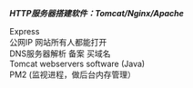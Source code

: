 ***HTTP服务器搭建软件：Tomcat/Nginx/Apache***  

Express  
公网IP 网站所有人都能打开  
DNS服务器解析 备案 买域名  
Tomcat webservers software  (Java)  
PM2 (监视进程，做后台内存管理）
